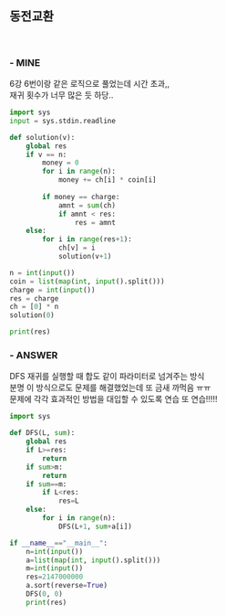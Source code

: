 
## 동전교환
<br>

### - MINE
6강 6번이랑 같은 로직으로 풀었는데 시간 초과,,   
재귀 횟수가 너무 많은 듯 하당..
```python
import sys
input = sys.stdin.readline

def solution(v):
    global res
    if v == n:
        money = 0
        for i in range(n):
            money += ch[i] * coin[i]
        
        if money == charge:
            amnt = sum(ch)
            if amnt < res:
                res = amnt
    else:
        for i in range(res+1):
            ch[v] = i
            solution(v+1)

n = int(input())
coin = list(map(int, input().split()))
charge = int(input())
res = charge
ch = [0] * n
solution(0)

print(res)
```

### - ANSWER
DFS 재귀를 실행할 때 합도 같이 파라미터로 넘겨주는 방식   
분명 이 방식으로도 문제를 해결했었는데 또 금새 까먹음 ㅠㅠ   
문제에 각각 효과적인 방법을 대입할 수 있도록 연습 또 연습!!!!!
```python
import sys

def DFS(L, sum):
    global res
    if L>=res:
        return
    if sum>m:
        return
    if sum==m:
        if L<res:
            res=L
    else:
        for i in range(n):
            DFS(L+1, sum+a[i])

if __name__=="__main__":
    n=int(input())
    a=list(map(int, input().split()))
    m=int(input())
    res=2147000000
    a.sort(reverse=True)
    DFS(0, 0)
    print(res)
```
